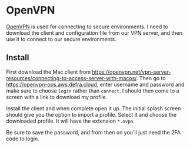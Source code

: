 # OpenVPN

[OpenVPN](https://openvpn.net/index.php/access-server/docs/quick-start-guide/495-connecting-to-openvpn-access-server-using-the-connect-client-on-mac.html) is used for connecting to secure environments. I need to download the client and configuration file from our VPN server, and then use it to connect to our secure environments.

## Install

First download the Mac client from <https://openvpn.net/vpn-server-resources/connecting-to-access-server-with-macos/>. Then go to <https://openvpn-ops.aws.defra.cloud>, enter username and password and make sure to choose `login` rather than `connect`. I should then come to a screen with a link to download my profile.

Install the client and when complete open it up. The initial splash screen should give you the option to import a profile. Select it and choose the downloaded profile. It will have the extension `*.ovpn`.

Be sure to save the password, and from then on you'll just need the 2FA code to login.
